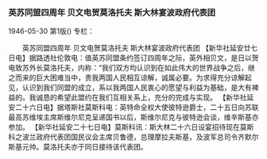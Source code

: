 ### 英苏同盟四周年  贝文电贺莫洛托夫  斯大林宴波政府代表团

1946-05-30
第1版()
专栏：

　　英苏同盟四周年
    贝文电贺莫洛托夫
    斯大林宴波政府代表团
    【新华社延安廿七日电】据路透社伦敦电：值英苏同盟条约签订四周年之际，英外相贝文，是日以贺电致苏外长莫洛托夫，内称：“我们双方均认识到在如此伟大的世界战争之后，继之而来的巨大困难当中，贵我两国人民相互谅解，诚属必要。为求得充分谅解起见，认识到我们同盟的成立，系以我两国人民衷心的愿望与利益为基础，是大有裨益的。我诚恳的希望此盟约在我们互相关系上，充分的完成与实现。
    【新华社延安二十六日电】据塔斯社莫斯科电：英特命全权大使彼特逊爵士，二十五日向苏联最高苏维埃主席斯维尔尼克呈递国书以后，斯维尔尼克与彼特逊会谈，维辛斯基亦参加。
    【新华社延安二十七日电】莫斯科讯：斯大林二十六日设宴招待现在莫斯科之波兰政府代表团国民议会主席贝鲁德，总理摩拉夫斯基，及波军总司令齐默尔斯基元帅。莫洛托夫亦于同日接待该代表团。
